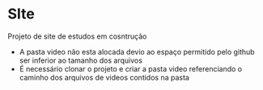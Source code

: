 # SIte
Projeto de site de estudos em cosntrução
* A pasta video não esta alocada devio ao espaço permitido pelo github ser inferior ao tamanho dos arquivos 
* É necessário clonar o projeto e criar a pasta video referenciando o caminho dos arquivos de videos contidos na pasta 
